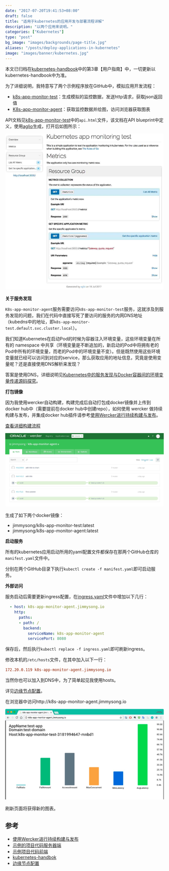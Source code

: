 ```yaml
---
date: "2017-07-20T19:41:53+08:00"
draft: false
title: "适用于kubernetes的应用开发与部署流程详解"
description: "以两个应用来说明。"
categories: ["Kubernetes"]
type: "post"
bg_image: "images/backgrounds/page-title.jpg"
aliases: "/posts/deploy-applications-in-kubernetes"
image: "images/banner/kubernetes.jpg"
---
```


本文已归档在[kubernetes-handbook](https://github.com/rootsongjc/kubernetes-handbook)中的第3章【用户指南】中，一切更新以kubernetes-handbook中为准。

为了详细说明，我特意写了两个示例程序放在GitHub中，模拟应用开发流程：

- [k8s-app-monitor-test](https://github.com/rootsongjc/k8s-app-monitor-test)：生成模拟的监控数据，发送http请求，获取json返回值
- [K8s-app-monitor-agent](https://github.com/rootsongjc/k8s-app-monitor-agent)：获取监控数据并绘图，访问浏览器获取图表

API文档见[k8s-app-monitor-test](https://github.com/rootsongjc/k8s-app-monitor-test)中的`api.html`文件，该文档在API blueprint中定义，使用[aglio](https://github.com/danielgtaylor/aglio)生成，打开后如图所示：

![API文档](k8s-app-monitor-test-api-doc.jpg)

**关于服务发现**

`K8s-app-monitor-agent`服务需要访问`k8s-app-monitor-test`服务，这就涉及到服务发现的问题，我们在代码中直接写死了要访问的服务的内网DNS地址（kubedns中的地址，即`k8s-app-monitor-test.default.svc.cluster.local`）。

我们知道Kubernetes在启动Pod的时候为容器注入环境变量，这些环境变量在所有的 namespace 中共享（环境变量是不断追加的，新启动的Pod中将拥有老的Pod中所有的环境变量，而老的Pod中的环境变量不变）。但是既然使用这些环境变量就已经可以访问到对应的service，那么获取应用的地址信息，究竟是使用变量呢？还是直接使用DNS解析来发现？

答案是使用DNS，详细说明见[Kubernetes中的服务发现与Docker容器间的环境变量传递源码探究](https://jimmysong.io/posts/exploring-kubernetes-env-with-docker/)。

**打包镜像**

因为我使用wercker自动构建，构建完成后自动打包成docker镜像并上传到docker hub中（需要提前在docker hub中创建repo），如何使用 wercker 做持续构建与发布，并集成docker hub插件请参考[使用Wercker进行持续构建与发布](https://jimmysong.io/posts/continuous-integration-with-wercker/)。

[查看详细构建流程](https://app.wercker.com/jimmysong/k8s-app-monitor-agent/)

![wercker](k8s-app-monitor-agent-wercker.jpg)

生成了如下两个docker镜像：

- jimmysong/k8s-app-monitor-test:latest
- jimmysong/k8s-app-monitor-agent:latest

**启动服务**

所有的kubernetes应用启动所用的yaml配置文件都保存在那两个GitHub仓库的`manifest.yaml`文件中。

分别在两个GitHub目录下执行`kubectl create -f manifest.yaml`即可启动服务。

**外部访问**

服务启动后需要更新ingress配置，在[ingress.yaml](https://github.com/rootsongjc/kubernetes-handbook/blob/master/manifests/traefik-ingress/ingress.yaml)文件中增加以下几行：

```Yaml
  - host: k8s-app-monitor-agent.jimmysong.io
    http:
      paths:
      - path: /
        backend:
          serviceName: k8s-app-monitor-agent
          servicePort: 8080
```

保存后，然后执行`kubectl replace -f ingress.yaml`即可刷新ingress。

修改本机的`/etc/hosts`文件，在其中加入以下一行：

```ini
172.20.0.119 k8s-app-monitor-agent.jimmysong.io
```

当然你也可以加入到DNS中，为了简单起见我使用hosts。

详见[边缘节点配置](https://github.com/rootsongjc/kubernetes-handbook/blob/master/practice/edge-node-configuration.md)。

在浏览器中访问http://k8s-app-monitor-agent.jimmysong.io

![图表](k8s-app-monitor-agent.jpg)

刷新页面将获得新的图表。

## 参考

- [使用Wercker进行持续构建与发布](https://jimmysong.io/posts/continuous-integration-with-wercker/)
- [示例的项目代码服务器端](https://app.wercker.com/jimmysong/k8s-app-monitor-agent/)
- [示例项目代码前端](https://github.com/rootsongjc/k8s-app-monitor-agent)
- [kubernetes-handbok](https://jimmysong.io/kubernetes-handbook/)
- [边缘节点配置](https://github.com/rootsongjc/kubernetes-handbook/blob/master/practice/edge-node-configuration.md)

